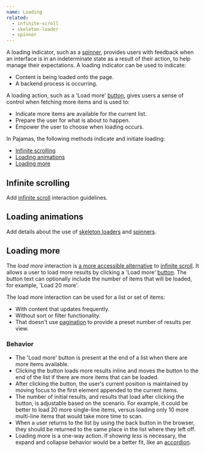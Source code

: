 ```yaml
---
name: Loading
related:
  - infinite-scroll
  - skeleton-loader
  - spinner
---
```


A loading indicator, such as a [spinner](/components/spinner), provides users with feedback when an interface is in an indeterminate state as a result of their action, to help manage their expectations. A loading indicator can be used to indicate:

- Content is being loaded onto the page.
- A backend process is occurring.

A loading action, such as a 'Load more' [button](/components/button), gives users a sense of control when fetching more items and is used to:

- Indicate more items are available for the current list.
- Prepare the user for what is about to happen.
- Empower the user to choose when loading occurs.

In Pajamas, the following methods indicate and initiate loading:

- [Infinite scrolling](#infinite-scrolling)
- [Loading animations](#animated-loaders)
- [Loading more](#loading-more)

## Infinite scrolling

<todo>Add [infinite scroll](/components/infinite-scroll) interaction guidelines.</todo>

## Loading animations

<todo>Add details about the use of [skeleton loaders](/components/skeleton-loader) and [spinners](/components/spinner).</todo>

## Loading more

The _load more_ interaction is [a more accessible alternative](https://gitlab.com/gitlab-org/gitlab-ui/-/issues/1196#results) to [infinite scroll](/components/infinite-scroll). It allows a user to load more results by clicking a 'Load more' [button](/components/button). The button text can optionally include the number of items that will be loaded, for example, 'Load 20 more'.

The load more interaction can be used for a list or set of items:

- With content that updates frequently.
- Without sort or filter functionality.
- That doesn't use [pagination](/components/pagination) to provide a preset number of results per view.

### Behavior

- The 'Load more' button is present at the end of a list when there are more items available.
- Clicking the button loads more results inline and moves the button to the end of the list if there are more items that can be loaded.
- After clicking the button, the user's current position is maintained by moving focus to the first element appended to the current items.
- The number of initial results, and results that load after clicking the button, is adjustable based on the scenario. For example, it could be better to load 20 more single-line items, versus loading only 10 more multi-line items that would take more time to scan.
- When a user returns to the list by using the back button in the browser, they should be returned to the same place in the list where they left off.
- Loading more is a one-way action. If _showing less_ is necessary, the expand and collapse behavior would be a better fit, like an [accordion](/components/accordion).
